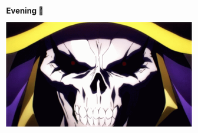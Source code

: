 ## Evening 👋

<img src="https://github.com/brahman89/Brahman89/blob/main/overlord-red-eyes.gif" alt="The Unlimited" width="800">

